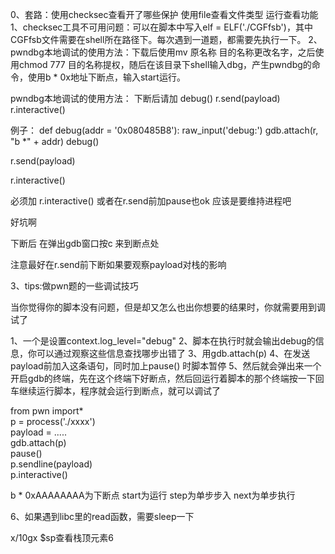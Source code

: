 0、套路：使用checksec查看开了哪些保护
                 使用file查看文件类型
                 运行查看功能
1、checksec工具不可用问题：可以在脚本中写入elf = ELF('./CGFfsb')，其中CGFfsb文件需要在shell所在路径下。每次遇到一道题，都需要先执行一下。
2、pwndbg本地调试的使用方法：下载后使用mv 原名称 目的名称更改名字，之后使用chmod 777 目的名称提权，随后在该目录下shell输入dbg，产生pwndbg的命令，使用b * 0x地址下断点，输入start运行。


pwndbg本地调试的使用方法：
下断后请加
debug()
r.send(payload)
r.interactive()

例子：
def debug(addr = '0x080485B8'):
    raw_input('debug:')
    gdb.attach(r, "b *" + addr)
debug()

r.send(payload)

r.interactive() 

必须加 r.interactive()
或者在r.send前加pause也ok
应该是要维持进程吧

好坑啊

下断后 在弹出gdb窗口按c 来到断点处

注意最好在r.send前下断如果要观察payload对栈的影响


3、tips:做pwn题的一些调试技巧

当你觉得你的脚本没有问题，但是却又怎么也出你想要的结果时，你就需要用到调试了

1、一个是设置context.log_level="debug"
2、脚本在执行时就会输出debug的信息，你可以通过观察这些信息查找哪步出错了
3、用gdb.attach(p)
4、在发送payload前加入这条语句，同时加上pause() 时脚本暂停
5、然后就会弹出来一个开启gdb的终端，先在这个终端下好断点，然后回运行着脚本的那个终端按一下回车继续运行脚本，程序就会运行到断点，就可以调试了

from pwn import*  
p = process('./xxxx')  
payload = .....  
gdb.attach(p)  
pause()  
p.sendline(payload)  
p.interactive()  

b  * 0xAAAAAAAA为下断点
start为运行
step为单步步入
next为单步执行

6、如果遇到libc里的read函数，需要sleep一下


x/10gx   $sp查看栈顶元素6
